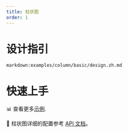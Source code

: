 ```yaml
---
title: 柱状图
order: 1
---
```


<div class="manual-docs">

# 设计指引

`markdown:examples/column/basic/design.zh.md`

# 快速上手

<playground path='column/basic/demo/basic.ts'></playground>

📊 查看更多<a href="/zh/examples/column/basic" target='blank'>示例</a>.

🎨 柱状图详细的配置参考 [API 文档](/zh/docs/api/plots/column)。

</div>